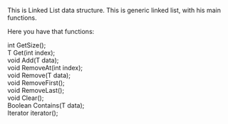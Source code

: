 This is Linked List data structure.
This is generic linked list, with his main functions. 

Here you have that functions:

int GetSize(); \
T Get(int index); \
void Add(T data); \
void RemoveAt(int index); \
void Remove(T data); \
void RemoveFirst(); \
void RemoveLast(); \
void Clear(); \
Boolean Contains(T data); \
Iterator<T> iterator();
